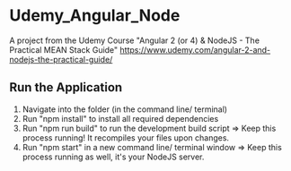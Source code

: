 # Udemy_Angular_Node

A project from the Udemy Course "Angular 2 (or 4) & NodeJS - The Practical MEAN Stack Guide" https://www.udemy.com/angular-2-and-nodejs-the-practical-guide/

## Run the Application

1) Navigate into the folder (in the command line/ terminal)
2) Run "npm install" to install all required dependencies
3) Run "npm run build" to run the development build script => Keep this process running! It recompiles your files upon changes.
4) Run "npm start" in a new command line/ terminal window => Keep this process running as well, it's your NodeJS server.
